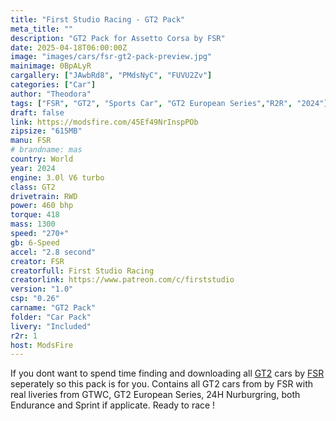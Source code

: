 ```yaml
---
title: "First Studio Racing - GT2 Pack"
meta_title: ""
description: "GT2 Pack for Assetto Corsa by FSR"
date: 2025-04-18T06:00:00Z
image: "images/cars/fsr-gt2-pack-preview.jpg"
mainimage: 0BpALyR
cargallery: ["JAwbRd8", "PMdsNyC", "FUVU2Zv"]
categories: ["Car"]
author: "Theodora"
tags: ["FSR", "GT2", "Sports Car", "GT2 European Series","R2R", "2024"]
draft: false
link: https://modsfire.com/45Ef49NrInspPOb
zipsize: "615MB"
manu: FSR
# brandname: mas
country: World
year: 2024
engine: 3.0l V6 turbo
class: GT2
drivetrain: RWD
power: 460 bhp 
torque: 418
mass: 1300
speed: "270+"
gb: 6-Speed
accel: "2.8 second"
creator: FSR
creatorfull: First Studio Racing
creatorlink: https://www.patreon.com/c/firststudio
version: "1.0"
csp: "0.26"
carname: "GT2 Pack"
folder: "Car Pack"
livery: "Included"
r2r: 1
host: ModsFire
---
```


If you dont want to spend time finding and downloading all [GT2](/tags/gt2) cars by [FSR](/tags/FSR) seperately so this pack is for you. Contains all GT2 cars from by FSR with real liveries from GTWC, GT2 European Series, 24H Nurburgring, both Endurance and Sprint if applicate. Ready to race !
